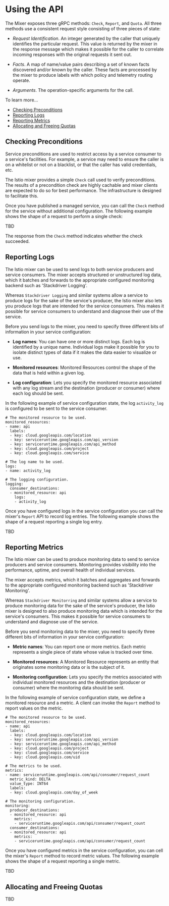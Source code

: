 # Using the API

The Mixer exposes three gRPC methods: `Check`, `Report`, and `Quota`.
All three methods use a consistent request style consisting of three
pieces of state:

- *Request Identification*. An integer generated by the caller
that uniquely identifies the particular request. This value is
returned by the mixer in the response message which makes it
possible for the caller to correlate incoming responses with
the original requests it sent out.

- *Facts*. A map of name/value pairs describing a set of known
facts discovered and/or known by the caller. These facts are
processed by the mixer to produce labels with which policy
and telemetry routing operate.

- *Arguments*. The operation-specific arguments for the call.

To learn more...

- [Checking Preconditions](#checking-preconditions)
- [Reporting Logs](#reporting-logs)
- [Reporting Metrics](#reporting-metrics)
- [Allocating and Freeing Quotas](#allocating-and-freeing-quotas)

## Checking Preconditions

Service preconditions are used to restrict access
by a service consumer to a service's facilities.
For example, a service may need to ensure the caller
is on a whitelist or not on a blacklist, or that the caller
has valid credentials, etc.

The Istio mixer provides a simple `Check` call used to verify
preconditions. The results of a precondition check are highly
cachable and mixer clients are expected to do so for best
performance. The infrastructure is designed to facilitate this.

Once you have published a managed service, you can call the
`Check` method for the service without additional configuration.
The following example shows the shape of a request to perform a
single check:

TBD

The response from the `Check` method indicates whether the check succeeded.

## Reporting Logs

The Istio mixer can be used to send logs to both service producers and service consumers.
The mixer accepts structured or unstructured log data, which it batches
and forwards to the appropriate configured monitoring
backend such as 'Stackdriver Logging'.

Whereas `Stackdriver Logging` and similar systems allow a service to produce logs for
the sake of the service's producer, the Istio mixer also lets you
produce logs that are intended for the service consumers.
This makes it possible for service consumers to understand and diagnose their
use of the service.

Before you send logs to the mixer, you need to specify three different
bits of information in your service configuration:

* **Log names**: You can have one or more distinct logs. Each log is identified
by a unique name. Individual logs make it possible for you to isolate
distinct types of data if it makes the data easier to visualize or use.

* **Monitored resources**:
Monitored Resources
control the shape of the data that is held within a given log.

* **Log configuration**: Lets you specify the monitored resource associated
with any log stream and the destination (producer or consumer) where each
log should be sent.

In the following example of service configuration state, the log
`activity_log` is configured to be sent to the service consumer.

    # The monitored resource to be used.
    monitored_resources:
    - name: api
      labels:
      - key: cloud.googleapis.com/location
      - key: serviceruntime.googleapis.com/api_version
      - key: serviceruntime.googleapis.com/api_method
      - key: cloud.googleapis.com/project
      - key: cloud.googleapis.com/service

    # The log name to be used.
    logs:
    - name: activity_log

    # The logging configuration.
    logging:
      consumer_destinations:
      - monitored_resource: api
        logs:
        - activity_log

Once you have configured logs in the service configuration
you can call the mixer's `Report` API to record log entries.
The following example shows the shape of a request reporting a
single log entry.

TBD

## Reporting Metrics

The Istio mixer can be used to
produce monitoring data to send to service producers and service
consumers. Monitoring provides visibility into the performance, uptime, and
overall health of individual services.

The mixer accepts metrics, which it batches
and aggregates and forwards to the appropriate configured monitoring
backend such as 'Stackdriver Monitoring'.

Whereas `Stackdriver Monitorring` and similar systems allow a service to
produce monitoring data for the sake of the service's producer, the Istio mixer is
designed to also produce monitoring data which is intended for the service's consumers.
This makes it possible for service consumers to understand and diagnose use
of the service.

Before you send monitoring data to the mixer, you need to specify three
different bits of information in your service configuration:

* **Metric names**: You can report one or more metrics. Each metric represents
a single piece of state whose value is tracked over time.

* **Monitored resources**: A Monitored Resource
represents an entity that originates some monitoring data or is the subject
of it.

* **Monitoring configuration**: Lets you specify the metrics associated with
individual monitored resources and the destination (producer or consumer) where
the monitoring data should be sent.

In the following example of service configuration state, we define a
monitored resource and a metric. A client can invoke the `Report`
method to report values on the metric.

    # The monitored resource to be used.
    monitored_resources:
    - name: api
      labels:
      - key: cloud.googleapis.com/location
      - key: serviceruntime.googleapis.com/api_version
      - key: serviceruntime.googleapis.com/api_method
      - key: cloud.googleapis.com/project
      - key: cloud.googleapis.com/service
      - key: cloud.googleapis.com/uid

    # The metrics to be used.
    metrics:
    - name: serviceruntime.googleapis.com/api/consumer/request_count
      metric_kind: DELTA
      value_type: INT64
      labels:
      - key: cloud.googleapis.com/day_of_week

    # The monitoring configuration.
    monitoring:
      producer_destinations:
      - monitored_resource: api
        metrics:
        - serviceruntime.googleapis.com/api/consumer/request_count
      consumer_destinations:
      - monitored_resource: api
        metrics:
        - serviceruntime.googleapis.com/api/consumer/request_count

Once you have configured metrics in the service configuration, you
can cell the mixer's `Report` method to record metric values.
The following example shows the shape of a request reporting a
single metric.

TBD

## Allocating and Freeing Quotas

TBD